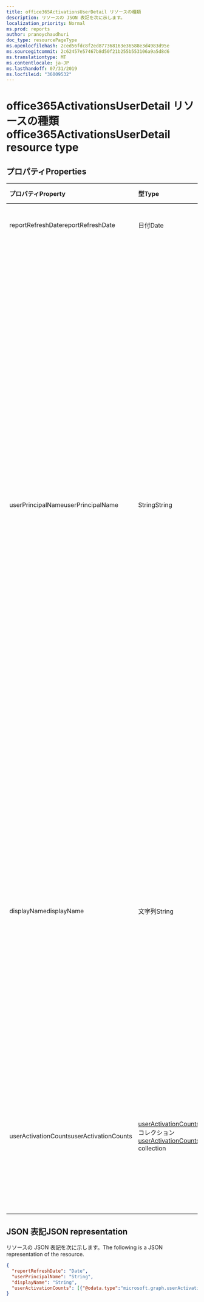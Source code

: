 ```yaml
---
title: office365ActivationsUserDetail リソースの種類
description: リソースの JSON 表記を次に示します。
localization_priority: Normal
ms.prod: reports
author: pranoychaudhuri
doc_type: resourcePageType
ms.openlocfilehash: 2ced56fdc8f2ed877368163e36588e3d4983d95e
ms.sourcegitcommit: 2c62457e57467b8d50f21b255b553106a9a5d8d6
ms.translationtype: MT
ms.contentlocale: ja-JP
ms.lasthandoff: 07/31/2019
ms.locfileid: "36009532"
---
```

# <a name="office365activationsuserdetail-resource-type"></a><span data-ttu-id="029c9-103">office365ActivationsUserDetail リソースの種類</span><span class="sxs-lookup"><span data-stu-id="029c9-103">office365ActivationsUserDetail resource type</span></span>

## <a name="properties"></a><span data-ttu-id="029c9-104">プロパティ</span><span class="sxs-lookup"><span data-stu-id="029c9-104">Properties</span></span>

| <span data-ttu-id="029c9-105">プロパティ</span><span class="sxs-lookup"><span data-stu-id="029c9-105">Property</span></span>             | <span data-ttu-id="029c9-106">型</span><span class="sxs-lookup"><span data-stu-id="029c9-106">Type</span></span>                                     | <span data-ttu-id="029c9-107">説明</span><span class="sxs-lookup"><span data-stu-id="029c9-107">Description</span></span>                              |
| :------------------- | :--------------------------------------- | ---------------------------------------- |
| <span data-ttu-id="029c9-108">reportRefreshDate</span><span class="sxs-lookup"><span data-stu-id="029c9-108">reportRefreshDate</span></span>    | <span data-ttu-id="029c9-109">日付</span><span class="sxs-lookup"><span data-stu-id="029c9-109">Date</span></span>                                     | <span data-ttu-id="029c9-110">コンテンツの最新の日付。</span><span class="sxs-lookup"><span data-stu-id="029c9-110">The latest date of the content.</span></span>          |
| <span data-ttu-id="029c9-111">userPrincipalName</span><span class="sxs-lookup"><span data-stu-id="029c9-111">userPrincipalName</span></span>    | <span data-ttu-id="029c9-112">String</span><span class="sxs-lookup"><span data-stu-id="029c9-112">String</span></span>                                   | <span data-ttu-id="029c9-113">ユーザーのユーザープリンシパル名 (UPN)。</span><span class="sxs-lookup"><span data-stu-id="029c9-113">The user principal name (UPN) of the user.</span></span> <span data-ttu-id="029c9-114">UPN は、インターネット標準 RFC 822 に基づくユーザーのインターネットスタイルのログイン名です。</span><span class="sxs-lookup"><span data-stu-id="029c9-114">The UPN is an Internet-style login name for the user based on the Internet standard RFC 822.</span></span> <span data-ttu-id="029c9-115">規則により、これはユーザーの電子メール名にマップする必要があります。</span><span class="sxs-lookup"><span data-stu-id="029c9-115">By convention, this should map to the user's email name.</span></span> <span data-ttu-id="029c9-116">一般的な形式は、検証済みドメインのテナントのコレクションにドメインが存在する必要がある、エイリアス @ domain です。</span><span class="sxs-lookup"><span data-stu-id="029c9-116">The general format is alias@domain, where domain must be present in the tenant’s collection of verified domains.</span></span> <span data-ttu-id="029c9-117">このプロパティは、ユーザーの作成時に必要です。</span><span class="sxs-lookup"><span data-stu-id="029c9-117">This property is required when a user is created.</span></span> |
| <span data-ttu-id="029c9-118">displayName</span><span class="sxs-lookup"><span data-stu-id="029c9-118">displayName</span></span>          | <span data-ttu-id="029c9-119">文字列</span><span class="sxs-lookup"><span data-stu-id="029c9-119">String</span></span>                                   | <span data-ttu-id="029c9-120">アドレス帳に表示されるユーザーの名前。</span><span class="sxs-lookup"><span data-stu-id="029c9-120">The name displayed in the address book for the user.</span></span> <span data-ttu-id="029c9-121">これは通常、ユーザーの名前、ミドルネームのイニシャル、姓の組み合わせになります。</span><span class="sxs-lookup"><span data-stu-id="029c9-121">This is usually the combination of the user's first name, middle initial, and last name.</span></span> <span data-ttu-id="029c9-122">このプロパティはユーザーの作成時に必須です。更新時にクリアすることはできません。</span><span class="sxs-lookup"><span data-stu-id="029c9-122">This property is required when a user is created and it cannot be cleared during updates.</span></span> |
| <span data-ttu-id="029c9-123">userActivationCounts</span><span class="sxs-lookup"><span data-stu-id="029c9-123">userActivationCounts</span></span> | <span data-ttu-id="029c9-124">[userActivationCounts](../resources/useractivationcounts.md)コレクション</span><span class="sxs-lookup"><span data-stu-id="029c9-124">[userActivationCounts](../resources/useractivationcounts.md) collection</span></span> | <span data-ttu-id="029c9-125">ユーザーの最新の製品ライセンス認証は、割り当てられたすべての製品タイプのすべてのプラットフォームでカウントされます。</span><span class="sxs-lookup"><span data-stu-id="029c9-125">The user's latest product activation counts on all the platforms for all the assigned product types.</span></span> |

## <a name="json-representation"></a><span data-ttu-id="029c9-126">JSON 表記</span><span class="sxs-lookup"><span data-stu-id="029c9-126">JSON representation</span></span>

<span data-ttu-id="029c9-127">リソースの JSON 表記を次に示します。</span><span class="sxs-lookup"><span data-stu-id="029c9-127">The following is a JSON representation of the resource.</span></span>

<!-- {
  "blockType": "resource",
  "@odata.type": "microsoft.graph.office365ActivationsUserDetail"
} -->

```json
{
  "reportRefreshDate": "Date", 
  "userPrincipalName": "String", 
  "displayName": "String", 
  "userActivationCounts": [{"@odata.type":"microsoft.graph.userActivationCounts"}]
}
```
